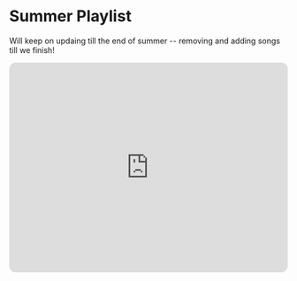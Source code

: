 # Summer Playlist

Will keep on updaing till the end of summer -- removing and adding songs till we finish! 

<iframe style="border-radius:12px" src="https://open.spotify.com/embed/playlist/1PhMvTquXCE9gsGu91SH91?utm_source=generator" width="100%" height="380" frameBorder="0" allowfullscreen="" allow="autoplay; clipboard-write; encrypted-media; fullscreen; picture-in-picture"></iframe>
